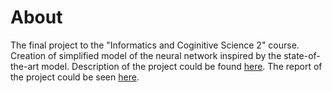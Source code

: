 # About

The final project to the "Informatics and Coginitive Science 2" course.
Creation of simplified model of the neural network inspired by the 
state-of-the-art model. Description of the project could be found 
[here](). The report of the project could be seen [here]().

